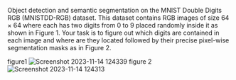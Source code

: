 Object detection and semantic segmentation on the MNIST Double Digits RGB
(MNISTDD-RGB) dataset. This dataset contains RGB images of size 64 × 64 where each has two digits from 0 to 9 placed 
randomly inside it as shown in Figure 1. Your task is to figure out which digits are contained in each image and where are they 
located followed by their precise pixel-wise segmentation masks as in Figure 2.

figure1
![Screenshot 2023-11-14 124339](https://github.com/Yuming7/object-detection-and-segmentation/assets/115127578/e87f3819-30ee-4031-a097-2c0284809ac7)
figure 2
![Screenshot 2023-11-14 124313](https://github.com/Yuming7/object-detection-and-segmentation/assets/115127578/8cb912e9-ef0d-43e2-a05b-a4a65ebf81c3)
